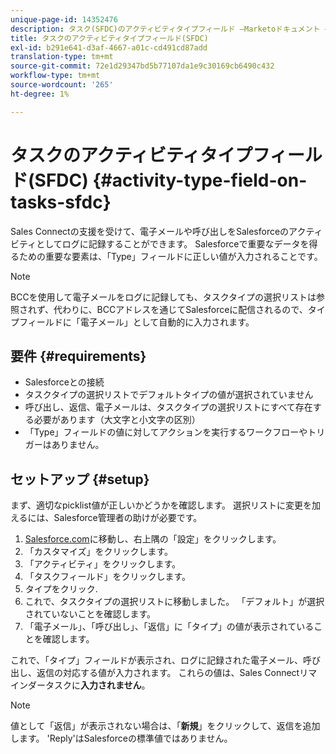 ```yaml
---
unique-page-id: 14352476
description: タスク(SFDC)のアクティビティタイプフィールド —Marketoドキュメント — 製品ドキュメント
title: タスクのアクティビティタイプフィールド(SFDC)
exl-id: b291e641-d3af-4667-a01c-cd491cd87add
translation-type: tm+mt
source-git-commit: 72e1d29347bd5b77107da1e9c30169cb6490c432
workflow-type: tm+mt
source-wordcount: '265'
ht-degree: 1%

---
```


# タスクのアクティビティタイプフィールド(SFDC) {#activity-type-field-on-tasks-sfdc}

Sales Connectの支援を受けて、電子メールや呼び出しをSalesforceのアクティビティとしてログに記録することができます。 Salesforceで重要なデータを得るための重要な要素は、「Type」フィールドに正しい値が入力されることです。

>[!NOTE]
>
>BCCを使用して電子メールをログに記録しても、タスクタイプの選択リストは参照されず、代わりに、BCCアドレスを通じてSalesforceに配信されるので、タイプフィールドに「電子メール」として自動的に入力されます。

## 要件 {#requirements}

* Salesforceとの接続
* タスクタイプの選択リストでデフォルトタイプの値が選択されていません
* 呼び出し、返信、電子メールは、タスクタイプの選択リストにすべて存在する必要があります（大文字と小文字の区別）
* 「Type」フィールドの値に対してアクションを実行するワークフローやトリガーはありません。

## セットアップ {#setup}

まず、適切なpicklist値が正しいかどうかを確認します。 選択リストに変更を加えるには、Salesforce管理者の助けが必要です。

1. [Salesforce.com](https://salesforce.com)に移動し、右上隅の「設定」をクリックします。
1. 「カスタマイズ」をクリックします。
1. 「アクティビティ」をクリックします。
1. 「タスクフィールド」をクリックします。
1. タイプをクリック.
1. これで、タスクタイプの選択リストに移動しました。 「デフォルト」が選択されていないことを確認します。
1. 「電子メール」、「呼び出し」、「返信」に「タイプ」の値が表示されていることを確認します。

これで、「タイプ」フィールドが表示され、ログに記録された電子メール、呼び出し、返信の対応する値が入力されます。 これらの値は、Sales Connectリマインダータスクに&#x200B;**入力されません**。

>[!NOTE]
>
>値として「返信」が表示されない場合は、「**新規**」をクリックして、返信を追加します。 &#39;Reply&#39;はSalesforceの標準値ではありません。

